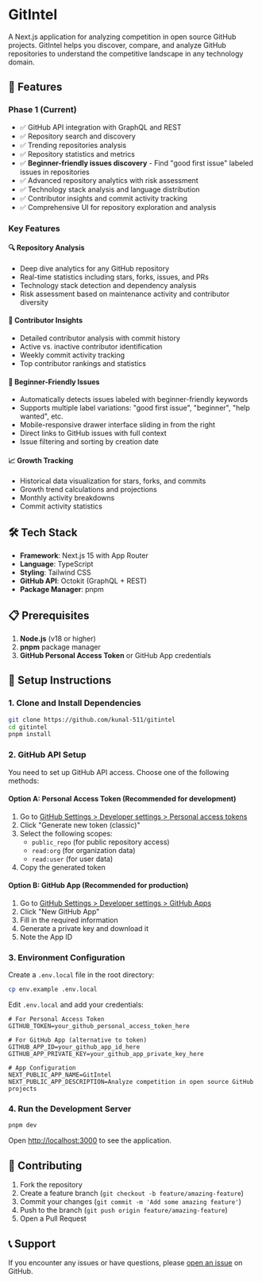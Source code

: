 # GitIntel

A Next.js application for analyzing competition in open source GitHub projects. GitIntel helps you discover, compare, and analyze GitHub repositories to understand the competitive landscape in any technology domain.

## 🚀 Features

### Phase 1 (Current)
- ✅ GitHub API integration with GraphQL and REST
- ✅ Repository search and discovery
- ✅ Trending repositories analysis
- ✅ Repository statistics and metrics
- ✅ **Beginner-friendly issues discovery** - Find "good first issue" labeled issues in repositories
- ✅ Advanced repository analytics with risk assessment
- ✅ Technology stack analysis and language distribution
- ✅ Contributor insights and commit activity tracking
- ✅ Comprehensive UI for repository exploration and analysis

### Key Features

#### 🔍 **Repository Analysis**
- Deep dive analytics for any GitHub repository
- Real-time statistics including stars, forks, issues, and PRs
- Technology stack detection and dependency analysis
- Risk assessment based on maintenance activity and contributor diversity

#### 👥 **Contributor Insights**
- Detailed contributor analysis with commit history
- Active vs. inactive contributor identification
- Weekly commit activity tracking
- Top contributor rankings and statistics

#### 🎯 **Beginner-Friendly Issues**
- Automatically detects issues labeled with beginner-friendly keywords
- Supports multiple label variations: "good first issue", "beginner", "help wanted", etc.
- Mobile-responsive drawer interface sliding in from the right
- Direct links to GitHub issues with full context
- Issue filtering and sorting by creation date


#### 📈 **Growth Tracking**
- Historical data visualization for stars, forks, and commits
- Growth trend calculations and projections
- Monthly activity breakdowns
- Commit activity statistics

## 🛠️ Tech Stack

- **Framework**: Next.js 15 with App Router
- **Language**: TypeScript
- **Styling**: Tailwind CSS
- **GitHub API**: Octokit (GraphQL + REST)
- **Package Manager**: pnpm

## 📋 Prerequisites

1. **Node.js** (v18 or higher)
2. **pnpm** package manager
3. **GitHub Personal Access Token** or GitHub App credentials

## 🔧 Setup Instructions

### 1. Clone and Install Dependencies

```bash
git clone https://github.com/kunal-511/gitintel
cd gitintel
pnpm install
```

### 2. GitHub API Setup

You need to set up GitHub API access. Choose one of the following methods:

#### Option A: Personal Access Token (Recommended for development)

1. Go to [GitHub Settings > Developer settings > Personal access tokens](https://github.com/settings/tokens)
2. Click "Generate new token (classic)"
3. Select the following scopes:
   - `public_repo` (for public repository access)
   - `read:org` (for organization data)
   - `read:user` (for user data)
4. Copy the generated token

#### Option B: GitHub App (Recommended for production)

1. Go to [GitHub Settings > Developer settings > GitHub Apps](https://github.com/settings/apps)
2. Click "New GitHub App"
3. Fill in the required information
4. Generate a private key and download it
5. Note the App ID

### 3. Environment Configuration

Create a `.env.local` file in the root directory:

```bash
cp env.example .env.local
```

Edit `.env.local` and add your credentials:

```env
# For Personal Access Token
GITHUB_TOKEN=your_github_personal_access_token_here

# For GitHub App (alternative to token)
GITHUB_APP_ID=your_github_app_id_here
GITHUB_APP_PRIVATE_KEY=your_github_app_private_key_here

# App Configuration
NEXT_PUBLIC_APP_NAME=GitIntel
NEXT_PUBLIC_APP_DESCRIPTION=Analyze competition in open source GitHub projects
```

### 4. Run the Development Server

```bash
pnpm dev
```

Open [http://localhost:3000](http://localhost:3000) to see the application.

## 🤝 Contributing

1. Fork the repository
2. Create a feature branch (`git checkout -b feature/amazing-feature`)
3. Commit your changes (`git commit -m 'Add some amazing feature'`)
4. Push to the branch (`git push origin feature/amazing-feature`)
5. Open a Pull Request


## 📞 Support

If you encounter any issues or have questions, please [open an issue](https://github.com/kunal-511/gitintel/issues) on GitHub. 

